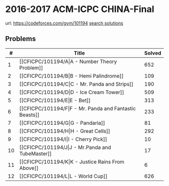 # 2016-2017 ACM-ICPC CHINA-Final

url: https://codeforces.com/gym/101194
[search solutions](https://www.google.com/search?q=Solution+OR+題解+2016-2017+ACM-ICPC+CHINA-Final)

## Problems

| # | Title | Solved |
| --- | --- | --- |
|1|[[CFICPC/101194/A\|A - Number Theory Problem]]|652|
|2|[[CFICPC/101194/B\|B - Hemi Palindrome]]|109|
|3|[[CFICPC/101194/C\|C - Mr. Panda and Strips]]|190|
|4|[[CFICPC/101194/D\|D - Ice Cream Tower]]|509|
|5|[[CFICPC/101194/E\|E - Bet]]|313|
|6|[[CFICPC/101194/F\|F - Mr. Panda and Fantastic Beasts]]|233|
|7|[[CFICPC/101194/G\|G - Pandaria]]|81|
|8|[[CFICPC/101194/H\|H - Great Cells]]|292|
|9|[[CFICPC/101194/I\|I - Cherry Pick]]|10|
|10|[[CFICPC/101194/J\|J - Mr.Panda and TubeMaster]]|17|
|11|[[CFICPC/101194/K\|K - Justice Rains From Above]]|6|
|12|[[CFICPC/101194/L\|L - World Cup]]|626|
